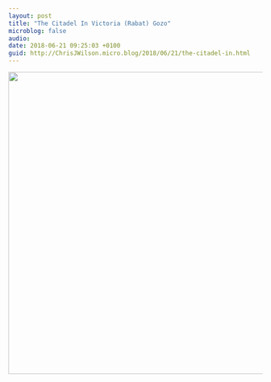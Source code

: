 ```yaml
---
layout: post
title: "The Citadel In Victoria (Rabat) Gozo"
microblog: false
audio: 
date: 2018-06-21 09:25:03 +0100
guid: http://ChrisJWilson.micro.blog/2018/06/21/the-citadel-in.html
---
```

<a href="http://chrisjwilson.me/uploads/2018/24b792af58.jpg"><img src="http://chrisjwilson.me/uploads/2018/24b792af58.jpg" width="600" height="600" style="height: auto;" class="sunlit_image" /></a>



